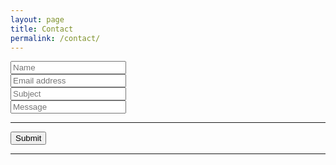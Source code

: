 ```yaml
---
layout: page
title: Contact
permalink: /contact/
---
```

<!-- {% raw %}{% seo %}{% endraw %}
 -->
 <!-- Google tag (gtag.js) -->
  
 <head>
</head>
 
<script async src="https://www.googletagmanager.com/gtag/js?id=G-TTC6RSBSSV"></script>
<script>
  window.dataLayer = window.dataLayer || [];
  function gtag(){dataLayer.push(arguments);}
  gtag('js', new Date());

  gtag('config', 'G-TTC6RSBSSV');
</script>

<form accept-charset="UTF-8" action="https://getform.io/f/6306f063-5eba-4c08-b8f7-9f2001abdc51" method="POST" enctype="multipart/form-data" target="_blank">
          <div class="form-group">
            <label for="exampleInputEmail1" required="required"></label>
            <input type="text" name="name" class="form-control" id="exampleInputName" aria-describedby="emailHelp" placeholder="Name">
          </div>
          <div class="form-group">
            <label for="exampleInputName"></label>
            <input type="email" name="email" class="form-control" id="exampleInputEmail1" placeholder="Email address" required="required">
          </div>
          <div class="form-group">
            <label for="exampleInputName"></label>
            <input type="text" name="name" class="form-control" id="exampleInputName" placeholder="Subject" required="required">
          </div>
          <div class="form-group">
            <label for="exampleInputName"></label>
            <input type="text" name="name" class="form-control" id="exampleInputName" placeholder="Message" required="required">
          </div>
          <hr>
<!--           <div class="form-group mt-3">
            <label class="mr-2">Attachment:</label>
            <input type="file" name="file">
          </div> -->
                    <button type="submit" class="btn btn-primary">Submit</button>
          <hr>
